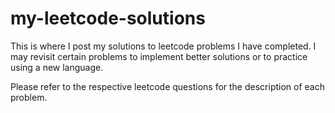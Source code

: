 # my-leetcode-solutions

This is where I post my solutions to leetcode problems I have completed. I may revisit certain problems to implement better solutions or to practice using a new language.

Please refer to the respective leetcode questions for the description of each problem.
